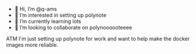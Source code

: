 - 👋 Hi, I’m @q-ams
- 👀 I’m interested in setting up polynote
- 🌱 I’m currently learning lots
- 💞️ I’m looking to collaborate on polynoooooteeee

ATM I'm just setting up polynote for work and want to help make the docker images more reliable. 
<!---
q-ams/q-ams is a ✨ special ✨ repository because its `README.md` (this file) appears on your GitHub profile.
You can click the Preview link to take a look at your changes.
--->

